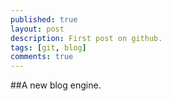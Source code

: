 ```yaml
---
published: true
layout: post
description: First post on github.
tags: [git, blog]
comments: true
---
```


##A new blog engine.
